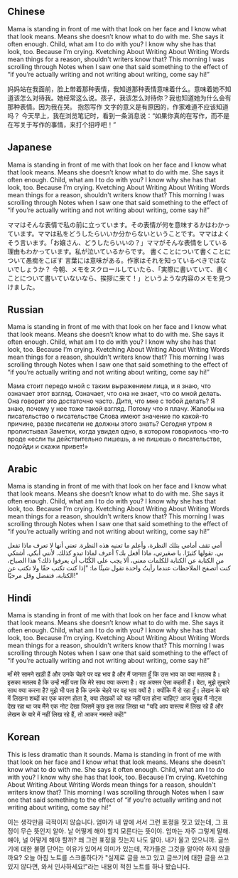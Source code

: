 ## Chinese

Mama is standing in front of me with that look on her face and I know what that look means. Means she doesn’t know what to do with me. She says it often enough. Child, what am I to do with you? I know why she has that look, too. Because I’m crying.
Kvetching About Writing About Writing
Words mean things for a reason, shouldn't writers know that?
This morning I was scrolling through Notes when I saw one that said something to the effect of “if you’re actually writing and not writing about writing, come say hi!”

妈妈站在我面前，脸上带着那种表情，我知道那种表情意味着什么。意味着她不知道该怎么对待我。她经常这么说。孩子，我该怎么对待你？我也知道她为什么会有那种表情。因为我在哭。
抱怨写作
文字的意义是有原因的，作家难道不应该知道吗？
今天早上，我在浏览笔记时，看到一条消息说：“如果你真的在写作，而不是在写关于写作的事情，来打个招呼吧！”



## Japanese

Mama is standing in front of me with that look on her face and I know what that look means. Means she doesn’t know what to do with me. She says it often enough. Child, what am I to do with you? I know why she has that look, too. Because I’m crying.
Kvetching About Writing About Writing
Words mean things for a reason, shouldn't writers know that?
This morning I was scrolling through Notes when I saw one that said something to the effect of “if you’re actually writing and not writing about writing, come say hi!”

ママはそんな表情で私の前に立っています。その表情が何を意味するかはわかっています。ママは私をどうしたらいいか分からないということです。ママはよくそう言います。「お嬢さん、どうしたらいいの？」ママがそんな表情をしている理由もわかっています。私が泣いているからです。
書くことについて書くことについて愚痴をこぼす
言葉には意味がある。作家はそれを知っているべきではないでしょうか？
今朝、メモをスクロールしていたら、「実際に書いていて、書くことについて書いていないなら、挨拶に来て！」というような内容のメモを見つけました。

## Russian

Mama is standing in front of me with that look on her face and I know what that look means. Means she doesn’t know what to do with me. She says it often enough. Child, what am I to do with you? I know why she has that look, too. Because I’m crying.
Kvetching About Writing About Writing
Words mean things for a reason, shouldn't writers know that?
This morning I was scrolling through Notes when I saw one that said something to the effect of “if you’re actually writing and not writing about writing, come say hi!”

Мама стоит передо мной с таким выражением лица, и я знаю, что означает этот взгляд. Означает, что она не знает, что со мной делать. Она говорит это достаточно часто. Дитя, что мне с тобой делать? Я знаю, почему у нее тоже такой взгляд. Потому что я плачу.
Жалобы на писательство о писательстве
Слова имеют значение по какой-то причине, разве писатели не должны этого знать?
Сегодня утром я пролистывал Заметки, когда увидел одно, в котором говорилось что-то вроде «если ты действительно пишешь, а не пишешь о писательстве, подойди и скажи привет!»


## Arabic

Mama is standing in front of me with that look on her face and I know what that look means. Means she doesn’t know what to do with me. She says it often enough. Child, what am I to do with you? I know why she has that look, too. Because I’m crying.
Kvetching About Writing About Writing
Words mean things for a reason, shouldn't writers know that?
This morning I was scrolling through Notes when I saw one that said something to the effect of “if you’re actually writing and not writing about writing, come say hi!”

أمي تقف أمامي بتلك النظرة، وأعلم ما تعنيه هذه النظرة. تعني أنها لا تعرف ماذا تفعل بي. تقولها كثيرًا. يا صغيرتي، ماذا أفعل بك؟ أعرف لماذا تبدو كذلك. لأنني أبكي.
أشتكي من الكتابة عن الكتابة
للكلمات معنى، ألا يجب على الكُتّاب أن يعرفوا ذلك؟
هذا الصباح، كنت أتصفح الملاحظات عندما رأيتُ واحدة تقول شيئًا ما: "إذا كنت تكتب حقًا ولا تكتب عن الكتابة، فتفضل وقل مرحبًا!"


## Hindi

Mama is standing in front of me with that look on her face and I know what that look means. Means she doesn’t know what to do with me. She says it often enough. Child, what am I to do with you? I know why she has that look, too. Because I’m crying.
Kvetching About Writing About Writing
Words mean things for a reason, shouldn't writers know that?
This morning I was scrolling through Notes when I saw one that said something to the effect of “if you’re actually writing and not writing about writing, come say hi!”

माँ मेरे सामने खड़ी हैं और उनके चेहरे पर वह भाव है और मैं जानता हूँ कि उस भाव का क्या मतलब है। इसका मतलब है कि उन्हें नहीं पता कि मेरे साथ क्या करना है। वह अक्सर ऐसा कहती हैं। बेटा, मुझे तुम्हारे साथ क्या करना है? मुझे भी पता है कि उनके चेहरे पर वह भाव क्यों है। क्योंकि मैं रो रहा हूँ।
लेखन के बारे में लिखना
शब्दों का एक कारण होता है, क्या लेखकों को यह नहीं पता होना चाहिए?
आज सुबह मैं नोट्स देख रहा था जब मैंने एक नोट देखा जिसमें कुछ इस तरह लिखा था "यदि आप वास्तव में लिख रहे हैं और लेखन के बारे में नहीं लिख रहे हैं, तो आकर नमस्ते कहें!"


## Korean

This is less dramatic than it sounds.
Mama is standing in front of me with that look on her face and I know what that look means. Means she doesn’t know what to do with me. She says it often enough. Child, what am I to do with you? I know why she has that look, too. Because I’m crying.
Kvetching About Writing About Writing
Words mean things for a reason, shouldn't writers know that?
This morning I was scrolling through Notes when I saw one that said something to the effect of “if you’re actually writing and not writing about writing, come say hi!”

이는 생각만큼 극적이지 않습니다.
엄마가 내 앞에 서서 그런 표정을 짓고 있는데, 그 표정이 무슨 뜻인지 알아. 날 어떻게 해야 할지 모른다는 뜻이야. 엄마는 자주 그렇게 말해. 얘야, 널 어떻게 해야 할까? 왜 그런 표정을 짓는지 나도 알아. 내가 울고 있으니까.
글쓰기에 대한 불평
단어는 이유가 있어서 의미가 있는데, 작가들은 그것을 알아야 하지 않을까요?
오늘 아침 노트를 스크롤하다가 "실제로 글을 쓰고 있고 글쓰기에 대한 글을 쓰고 있지 않다면, 와서 인사하세요!"라는 내용이 적힌 노트를 하나 봤습니다.

